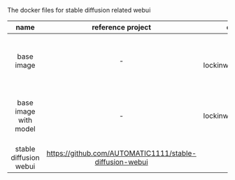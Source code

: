The docker files for stable diffusion related webui

|name|reference project|docker image|Dockerfile|description|
|:-:|:-:|:-:|:-:|:-:|
|base image|-|docker pull lockinwu/sd_base_image:v1|TODO|The base image for all images, built based on [nvidia/cuda:11.8.0-cudnn8-devel-ubuntu22.04]|
|base image with model|-|docker pull lockinwu/sd_base_image:v1 TODO||Built based on the base image, load stable-diffusion v1.5 and VAE in [/models/stable-diffusion/]|
|stable diffusion webui|https://github.com/AUTOMATIC1111/stable-diffusion-webui||||